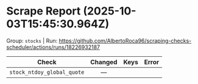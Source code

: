 # Scrape Report (2025-10-03T15:45:30.964Z)

Group: `stocks`  |  Run: https://github.com/AlbertoRoca96/scraping-checks-scheduler/actions/runs/18226932187

| Check | Changed | Keys | Error |
|---|:---:|:--|:--|
| `stock_ntdoy_global_quote` | — |  |  |

